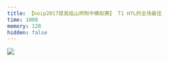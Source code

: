 ```yaml
---
title: 【noip2017提高组山师附中模拟赛】 T1 HYL的全场最佳
time: 1000
memory: 128
hidden: false
---
```


![](http://ww1.sinaimg.cn/large/618359cbgy1fl0k54zovrj210b1avq6f.jpg)
